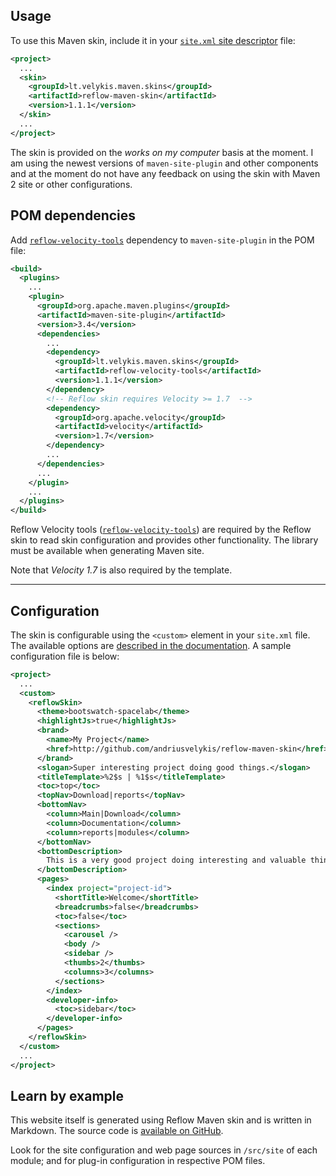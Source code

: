 ## Usage

To use this Maven skin, include it in your [`site.xml` site descriptor][site-xml] file:

[site-xml]: http://maven.apache.org/doxia/doxia-sitetools/doxia-decoration-model/decoration.html

```xml
<project>
  ...
  <skin>
    <groupId>lt.velykis.maven.skins</groupId>
    <artifactId>reflow-maven-skin</artifactId>
    <version>1.1.1</version>
  </skin>
  ...
</project>
```

The skin is provided on the _works on my computer_ basis at the moment. I am using the newest
versions of `maven-site-plugin` and other components and at the moment do not have any feedback
on using the skin with Maven 2 site or other configurations.


## POM dependencies

Add [`reflow-velocity-tools`][reflow-tools] dependency to `maven-site-plugin` in the POM file:

[reflow-tools]: ../reflow-velocity-tools

```xml
<build>
  <plugins>
    ...
    <plugin>
      <groupId>org.apache.maven.plugins</groupId>
      <artifactId>maven-site-plugin</artifactId>
      <version>3.4</version>
      <dependencies>
        ...
        <dependency>
          <groupId>lt.velykis.maven.skins</groupId>
          <artifactId>reflow-velocity-tools</artifactId>
          <version>1.1.1</version>
        </dependency>
        <!-- Reflow skin requires Velocity >= 1.7  -->
        <dependency>
          <groupId>org.apache.velocity</groupId>
          <artifactId>velocity</artifactId>
          <version>1.7</version>
        </dependency>
        ...
      </dependencies>
      ...
    </plugin>
    ...
  </plugins>
</build>
```

Reflow Velocity tools ([`reflow-velocity-tools`][reflow-tools]) are required by the Reflow skin
to read skin configuration and provides other functionality. The library must be available when
generating Maven site.

Note that _Velocity 1.7_ is also required by the template.

---


## Configuration

The skin is configurable using the `<custom>` element in your `site.xml` file. The available
options are [described in the documentation][doc]. A sample configuration file is below:

[doc]: config.html

```xml
<project>
  ...
  <custom>
    <reflowSkin>
      <theme>bootswatch-spacelab</theme>
      <highlightJs>true</highlightJs>
      <brand>
        <name>My Project</name>
        <href>http://github.com/andriusvelykis/reflow-maven-skin</href>
      </brand>
      <slogan>Super interesting project doing good things.</slogan>
      <titleTemplate>%2$s | %1$s</titleTemplate>
      <toc>top</toc>
      <topNav>Download|reports</topNav>
      <bottomNav>
        <column>Main|Download</column>
        <column>Documentation</column>
        <column>reports|modules</column>
      </bottomNav>
      <bottomDescription>
        This is a very good project doing interesting and valuable things.
      </bottomDescription>
      <pages>
        <index project="project-id">
          <shortTitle>Welcome</shortTitle>
          <breadcrumbs>false</breadcrumbs>
          <toc>false</toc>
          <sections>
            <carousel />
            <body />
            <sidebar />
            <thumbs>2</thumbs>
            <columns>3</columns>
          </sections>
        </index>
        <developer-info>
          <toc>sidebar</toc>
        </developer-info>
      </pages>
    </reflowSkin>
  </custom>
  ...
</project>
```


## Learn by example

This website itself is generated using Reflow Maven skin and is written in Markdown.
The source code is [available on GitHub][reflow-src].

Look for the site configuration and web page sources in `/src/site` of each module;
and for plug-in configuration in respective POM files.

[reflow-src]: http://github.com/andriusvelykis/reflow-maven-skin "Reflow Maven skin source code"
